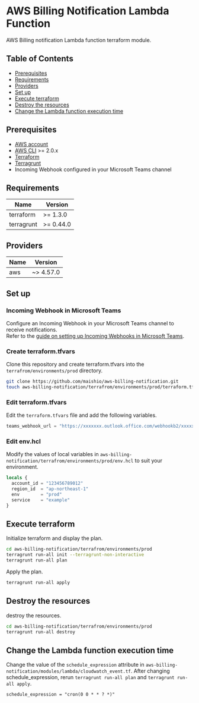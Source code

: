 # AWS Billing Notification Lambda Function

AWS Billing notification Lambda function terraform module.

## Table of Contents

- [Prerequisites](#prerequisites)
- [Requirements](#requirements)
- [Providers](#providers)
- [Set up](#set-up)
- [Execute terraform](#execute-terraform)
- [Destroy the resources](#destroy-the-resources)
- [Change the Lambda function execution time](#change-the-lambda-function-execution-time)

## Prerequisites

- [AWS account](https://aws.amazon.com/)
- [AWS CLI](https://aws.amazon.com/cli/) >= 2.0.x
- [Terraform](https://www.terraform.io/downloads.html)
- [Terragrunt](https://terragrunt.gruntwork.io/docs/getting-started/install/)
- Incoming Webhook configured in your Microsoft Teams channel

## Requirements

| Name      | Version   |
|-----------|-----------|
|terraform  | >= 1.3.0  |
|terragrunt | >= 0.44.0 |

## Providers

| Name | Version  |
|------|----------|
| aws  |~> 4.57.0 |

## Set up

### Incoming Webhook in Microsoft Teams

Configure an Incoming Webhook in your Microsoft Teams channel to receive notifications.<br>
 Refer to the [guide on setting up Incoming Webhooks in Microsoft Teams](https://learn.microsoft.com/en-us/microsoftteams/platform/webhooks-and-connectors/how-to/add-incoming-webhook?tabs=dotnet).

### Create terraform.tfvars

Clone this repository and create terraform.tfvars into the `terrafrom/environments/prod` directory.

```bash
git clone https://github.com/maishio/aws-billing-notification.git
touch aws-billing-notification/terrafrom/environments/prod/terraform.tfvars
```

### Edit terraform.tfvars

Edit the `terraform.tfvars` file and add the following variables.

```terraform
teams_webhook_url = "https://xxxxxxx.outlook.office.com/webhookb2/xxxxxxxxxxx-xxxx-xxxx-xxxx-xxxxxxxxxxxx@xxxxxxxx-xxxx-xxxx-xxxx-xxxxxxxxxxxx/IncomingWebhook/xxxxxxxxxxxxxxxxxxxxxxxxxxxxxxxx/xxxxxxxx-xxxx-xxxx-xxxx-xxxxxxxxxxxx"
```

### Edit env.hcl

Modify the values of local variables in `aws-billing-notification/terrafrom/environments/prod/env.hcl` to suit your environment.

```terraform
locals {
  account_id = "123456789012"
  region_id  = "ap-northeast-1"
  env        = "prod"
  service    = "example"
}
```

## Execute terraform

Initialize terraform and display the plan.

```bash
cd aws-billing-notification/terrafrom/environments/prod
terragrunt run-all init --terragrunt-non-interactive
terragrunt run-all plan
```

Apply the plan.

```bash
terragrunt run-all apply
```

## Destroy the resources

destroy the resources.

``` bash
cd aws-billing-notification/terrafrom/environments/prod
terragrunt run-all destroy
```

## Change the Lambda function execution time

Change the value of the `schedule_expression` attribute in `aws-billing-notification/modules/lambda/cloudwatch_event.tf`.
After changing schedule_expression, rerun `terragrunt run-all plan` and `terragrunt run-all apply`.

```
schedule_expression = "cron(0 0 * * ? *)"
```
